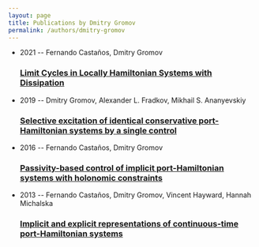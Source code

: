 ```yaml
---
layout: page
title: Publications by Dmitry Gromov
permalink: /authors/dmitry-gromov
---
```


<ul class="post-list">
<li><span class='post-meta'>2021 -- Fernando Castaños, Dmitry Gromov</span><h3><a class='post-link' href="{{ site.baseurl }}/limit-cycles-in-locally-hamiltonian-systems-with-dissipation">Limit Cycles in Locally Hamiltonian Systems with Dissipation</a></h3></li>
<li><span class='post-meta'>2019 -- Dmitry Gromov, Alexander L. Fradkov, Mikhail S. Ananyevskiy</span><h3><a class='post-link' href="{{ site.baseurl }}/selective-excitation-of-identical-conservative-port-hamiltonian-systems-by-a-single-control">Selective excitation of identical conservative port-Hamiltonian systems by a single control</a></h3></li>
<li><span class='post-meta'>2016 -- Fernando Castaños, Dmitry Gromov</span><h3><a class='post-link' href="{{ site.baseurl }}/passivity-based-control-of-implicit-port-hamiltonian-systems-with-holonomic-constraints">Passivity-based control of implicit port-Hamiltonian systems with holonomic constraints</a></h3></li>
<li><span class='post-meta'>2013 -- Fernando Castaños, Dmitry Gromov, Vincent Hayward, Hannah Michalska</span><h3><a class='post-link' href="{{ site.baseurl }}/implicit-and-explicit-representations-of-continuous-time-port-hamiltonian-systems">Implicit and explicit representations of continuous-time port-Hamiltonian systems</a></h3></li>

</ul>
